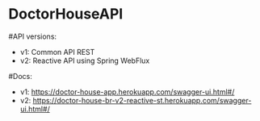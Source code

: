 # DoctorHouseAPI

#API versions:
* v1: Common API REST
* v2: Reactive API using Spring WebFlux

#Docs:
* v1: https://doctor-house-app.herokuapp.com/swagger-ui.html#/
* v2: https://doctor-house-br-v2-reactive-st.herokuapp.com/swagger-ui.html#/
